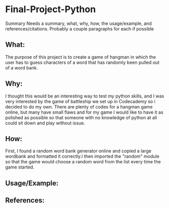 # Final-Project-Python
Summary
Needs a summary, what, why, how, the usage/example, and references/citations. Probably a couple paragraphs for each if possible

## What:
The purpose of this project is to create a game of hangman in which the user has to guess characters of a word that has randomly been pulled out of a word bank.

## Why:
I thought this would be an interesting way to test my python skills, and I was very interested by the game of battleship we set up in Codecademy so i decided to do my own. There are plenty of codes for a hangman game online, but many have small flaws and for my game I would like to have it as polished as possible so that someone with no knowledge of python at all could sit down and play without issue.

## How:
First, I found a random word bank generator online and copied a large wordbank and formatted it correctly.I then imported the "random" module so that the game would choose a random word from the list every time the game started.

## Usage/Example:

## References:
